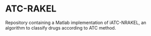 # ATC-RAKEL
Repository containing a Matlab implementation of iATC-NRAKEL, an algorithm to classify drugs according to ATC method.
